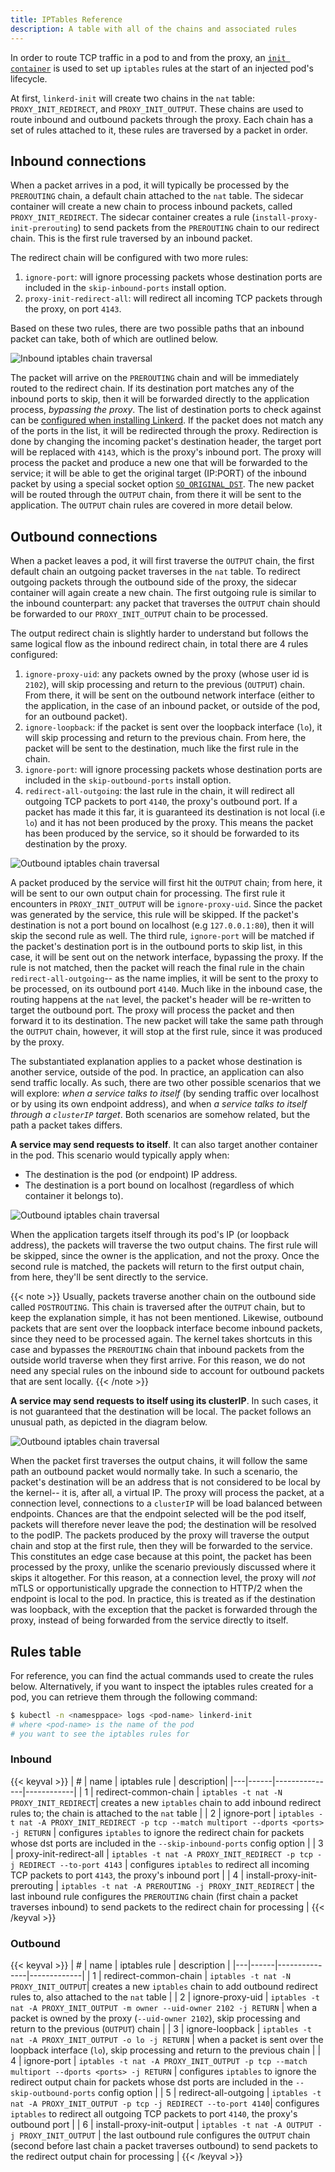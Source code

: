 ```yaml
---
title: IPTables Reference
description: A table with all of the chains and associated rules
---
```


In order to route TCP traffic in a pod to and from the proxy, an [`init
container`](https://kubernetes.io/docs/concepts/workloads/pods/init-containers/)
is used to set up `iptables` rules at the start of an injected pod's
lifecycle.

At first, `linkerd-init` will create two chains in the `nat` table:
`PROXY_INIT_REDIRECT`, and `PROXY_INIT_OUTPUT`. These chains are used to route
inbound and outbound packets through the proxy. Each chain has a set of rules
attached to it, these rules are traversed by a packet in order.

## Inbound connections

When a packet arrives in a pod, it will typically be processed by the
`PREROUTING` chain, a default chain attached to the `nat` table. The sidecar
container will create a new chain to process inbound packets, called
`PROXY_INIT_REDIRECT`.  The sidecar container creates a rule
(`install-proxy-init-prerouting`) to send packets from the `PREROUTING` chain
to our redirect chain. This is the first rule traversed by an inbound packet.

The redirect chain will be configured with two more rules:

1. `ignore-port`: will ignore processing packets whose destination ports are
     included in the `skip-inbound-ports` install option.
2. `proxy-init-redirect-all`: will redirect all incoming TCP packets through
     the proxy, on port `4143`.

Based on these two rules, there are two possible paths that an inbound packet
can take, both of which are outlined below.

![Inbound iptables chain traversal](/docs/images/iptables/iptables-fig2-1.png "Inbound iptables chain traversal")

The packet will arrive on the `PREROUTING` chain and will be immediately routed
to the redirect chain. If its destination port matches any of the inbound ports
to skip, then it will be forwarded directly to the application process,
_bypassing the proxy_. The list of destination ports to check against can be
[configured when installing Linkerd](cli/install/#). If the
packet does not match any of the ports in the list, it will be redirected
through the proxy. Redirection is done by changing the incoming packet's
destination header, the target port will be replaced with `4143`, which is the
proxy's inbound port. The proxy will process the packet and produce a new one
that will be forwarded to the service; it will be able to get the original
target (IP:PORT) of the inbound packet by using a special socket option
[`SO_ORIGINAL_DST`](https://linux.die.net/man/3/getsockopt). The new packet
will be routed through the `OUTPUT` chain, from there it will be sent to the
application. The `OUTPUT` chain rules are covered in more detail below.

## Outbound connections

When a packet leaves a pod, it will first traverse the `OUTPUT` chain, the
first default chain an outgoing packet traverses in the `nat` table. To
redirect outgoing packets through the outbound side of the proxy, the sidecar
container will again create a new chain. The first outgoing rule is similar to
the inbound counterpart: any packet that traverses the `OUTPUT` chain should be
forwarded to our `PROXY_INIT_OUTPUT` chain to be processed.

The output redirect chain is slightly harder to understand but follows the same
logical flow as the inbound redirect chain, in total there are 4 rules
configured:

1. `ignore-proxy-uid`: any packets owned by the proxy (whose user id is
     `2102`), will skip processing and return to the previous (`OUTPUT`) chain.
     From there, it will be sent on the outbound network interface (either to
     the application, in the case of an inbound packet, or outside of the pod,
     for an outbound packet).
2. `ignore-loopback`: if the packet is sent over the loopback interface
     (`lo`), it will skip processing and return to the previous chain. From
     here, the packet will be sent to the destination, much like the first rule
     in the chain.
3. `ignore-port`: will ignore processing packets whose destination ports are
     included in the `skip-outbound-ports` install option.
4. `redirect-all-outgoing`: the last rule in the chain, it will redirect all
     outgoing TCP packets to port `4140`, the proxy's outbound port. If a
     packet has made it this far, it is guaranteed its destination is not local
     (i.e `lo`) and it has not been produced by the proxy. This means the
     packet has been produced by the service, so it should be forwarded to its
     destination by the proxy.

![Outbound iptables chain traversal](/docs/images/iptables/iptables-fig2-2.png "Outbound iptables chain traversal")

A packet produced by the service will first hit the `OUTPUT` chain; from here,
it will be sent to our own output chain for processing. The first rule it
encounters in `PROXY_INIT_OUTPUT` will be `ignore-proxy-uid`. Since the packet
was generated by the service, this rule will be skipped. If the packet's
destination is not a port bound on localhost (e.g `127.0.0.1:80`), then it will
skip the second rule as well. The third rule, `ignore-port` will be matched if
the packet's destination port is in the outbound ports to skip list, in this
case, it will be sent out on the network interface, bypassing the proxy. If the
rule is not matched, then the packet will reach the final rule in the chain
`redirect-all-outgoing`-- as the name implies, it will be sent to the proxy to
be processed, on its outbound port `4140`. Much like in the inbound case, the
routing happens at the `nat` level, the packet's header will be re-written to
target the outbound port. The proxy will process the packet and then forward it
to its destination. The new packet will take the same path through the `OUTPUT`
chain, however, it will stop at the first rule, since it was produced by the
proxy.

The substantiated explanation applies to a packet whose destination is another
service, outside of the pod. In practice, an application can also send traffic
locally. As such, there are two other possible scenarios that we will explore:
_when a service talks to itself_ (by sending traffic over localhost or by using
its own endpoint address), and when _a service talks to itself through a
`clusterIP` target_. Both scenarios are somehow related, but the path a packet
takes differs.

**A service may send requests to itself**. It can also target another container
in the pod. This scenario would typically apply when:

* The destination is the pod (or endpoint) IP address.
* The destination is a port bound on localhost (regardless of which container
it belongs to).

![Outbound iptables chain traversal](/docs/images/iptables/iptables-fig2-3.png "Outbound iptables chain traversal")

When the application targets itself through its pod's IP (or loopback address),
the packets will traverse the two output chains. The first rule will be
skipped, since the owner is the application, and not the proxy. Once the second
rule is matched, the packets will return to the first output chain, from here,
they'll be sent directly to the service.

{{< note >}}
Usually, packets traverse another chain on the outbound side called
`POSTROUTING`. This chain is traversed after the `OUTPUT` chain, but to keep
the explanation simple, it has not been mentioned. Likewise, outbound packets that
are sent over the loopback interface become inbound packets, since they need to
be processed again. The kernel takes shortcuts in this case and bypasses the
`PREROUTING` chain that inbound packets from the outside world traverse when
they first arrive. For this reason, we do not need any special rules on the
inbound side to account for outbound packets that are sent locally.
{{< /note >}}

**A service may send requests to itself using its clusterIP**. In such cases,
it is not guaranteed that the destination will be local. The packet follows an
unusual path, as depicted in the diagram below.

![Outbound iptables chain traversal](/docs/images/iptables/iptables-fig2-4.png "Outbound iptables chain traversal")

When the packet first traverses the output chains, it will follow the same path
an outbound packet would normally take. In such a scenario, the packet's
destination will be an address that is not considered to be local by the
kernel-- it is, after all, a virtual IP. The proxy will process the packet, at
a connection level, connections to a `clusterIP` will be load balanced between
endpoints. Chances are that the endpoint selected will be the pod itself,
packets will therefore never leave the pod; the destination will be resolved to
the podIP. The packets produced by the proxy will traverse the output chain and
stop at the first rule, then they will be forwarded to the service. This
constitutes an edge case because at this point, the packet has been processed
by the proxy, unlike the scenario previously discussed where it skips it
altogether. For this reason, at a connection level, the proxy will _not_ mTLS
or opportunistically upgrade the connection to HTTP/2 when the endpoint is
local to the pod. In practice, this is treated as if the destination was
loopback, with the exception that the packet is forwarded through the proxy,
instead of being forwarded from the service directly to itself.

## Rules table

For reference, you can find the actual commands used to create the rules below.
Alternatively, if you want to inspect the iptables rules created for a pod, you
can retrieve them through the following command:

```bash
$ kubectl -n <namesppace> logs <pod-name> linkerd-init
# where <pod-name> is the name of the pod
# you want to see the iptables rules for
```
<!-- markdownlint-disable MD013 -->
### Inbound

{{< keyval >}}
| # | name | iptables rule | description|
|---|------|---------------|------------|
| 1 | redirect-common-chain | `iptables -t nat -N PROXY_INIT_REDIRECT`| creates a new `iptables` chain to add inbound redirect rules to; the chain is attached to the `nat` table |
| 2 | ignore-port | `iptables -t nat -A PROXY_INIT_REDIRECT -p tcp --match multiport --dports <ports> -j RETURN` | configures `iptables` to ignore the redirect chain for packets whose dst ports are included in the `--skip-inbound-ports` config option |
| 3 | proxy-init-redirect-all | `iptables -t nat -A PROXY_INIT_REDIRECT -p tcp -j REDIRECT --to-port 4143` | configures `iptables` to redirect all incoming TCP packets to port `4143`, the proxy's inbound port |
| 4 | install-proxy-init-prerouting | `iptables -t nat -A PREROUTING -j PROXY_INIT_REDIRECT` | the last inbound rule configures the `PREROUTING` chain (first chain a packet traverses inbound) to send packets to the redirect chain for processing |
{{< /keyval >}}

### Outbound

{{< keyval >}}
| # | name | iptables rule | description |
|---|------|---------------|-------------|
| 1 | redirect-common-chain | `iptables -t nat -N PROXY_INIT_OUTPUT`| creates a new `iptables` chain to add outbound redirect rules to, also attached to the `nat` table |
| 2 | ignore-proxy-uid | `iptables -t nat -A PROXY_INIT_OUTPUT -m owner --uid-owner 2102 -j RETURN` | when a packet is owned by the proxy (`--uid-owner 2102`), skip processing and return to the previous (`OUTPUT`) chain |
| 3 | ignore-loopback | `iptables -t nat -A PROXY_INIT_OUTPUT -o lo -j RETURN` | when a packet is sent over the loopback interface (`lo`), skip processing and return to the previous chain |
| 4 | ignore-port | `iptables -t nat -A PROXY_INIT_OUTPUT -p tcp --match multiport --dports <ports> -j RETURN` | configures `iptables` to ignore the redirect output chain for packets whose dst ports are included in the `--skip-outbound-ports` config option |
| 5 | redirect-all-outgoing | `iptables -t nat -A PROXY_INIT_OUTPUT -p tcp -j REDIRECT --to-port 4140`|  configures `iptables` to redirect all outgoing TCP packets to port `4140`, the proxy's outbound port |
| 6 | install-proxy-init-output | `iptables -t nat -A OUTPUT -j PROXY_INIT_OUTPUT` | the last outbound rule configures the `OUTPUT` chain (second before last chain a packet traverses outbound) to send packets to the redirect output chain for processing |
{{< /keyval >}}
<!-- markdownlint-enable MD013 -->
